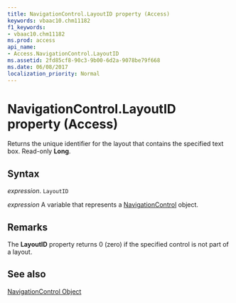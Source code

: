 ```yaml
---
title: NavigationControl.LayoutID property (Access)
keywords: vbaac10.chm11182
f1_keywords:
- vbaac10.chm11182
ms.prod: access
api_name:
- Access.NavigationControl.LayoutID
ms.assetid: 2fd85cf8-90c3-9b00-6d2a-9078be79f668
ms.date: 06/08/2017
localization_priority: Normal
---
```



# NavigationControl.LayoutID property (Access)

Returns the unique identifier for the layout that contains the specified text box. Read-only  **Long**.


## Syntax

_expression_. `LayoutID`

_expression_ A variable that represents a [NavigationControl](Access.NavigationControl.md) object.


## Remarks

The  **LayoutID** property returns 0 (zero) if the specified control is not part of a layout.


## See also


[NavigationControl Object](Access.NavigationControl.md)

